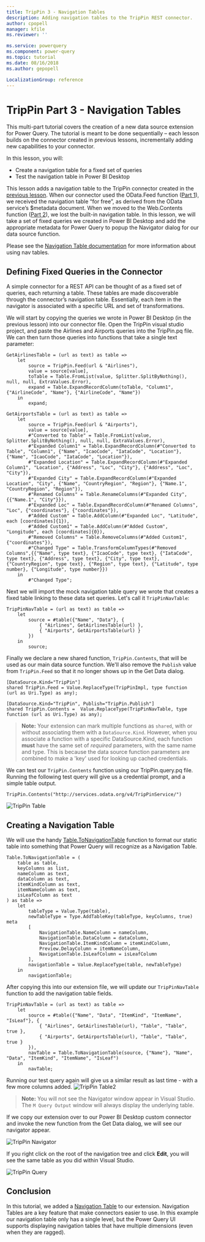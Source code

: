 ```yaml
---
title: TripPin 3 - Navigation Tables
description: Adding navigation tables to the TripPin REST connector.
author: cpopell
manager: kfile
ms.reviewer: ''

ms.service: powerquery
ms.component: power-query
ms.topic: tutorial
ms.date: 08/16/2018
ms.author: gepopell

LocalizationGroup: reference
---
```


# TripPin Part 3 - Navigation Tables

This multi-part tutorial covers the creation of a new data source extension for Power Query. The tutorial is meant to be done sequentially – each lesson builds on the connector created in previous lessons, incrementally adding new capabilities to your connector. 

In this lesson, you will:

* Create a navigation table for a fixed set of queries
* Test the navigation table in Power BI Desktop
 
This lesson adds a navigation table to the TripPin connector created in the [previous lesson](../2-Rest/README.md). When our connector used the OData.Feed function ([Part 1](../1-OData/README.md)), we received the navigation table “for free”, as derived from the OData service’s $metadata document. When we moved to the Web.Contents function ([Part 2](../2-Rest/README.md)), we lost the built-in navigation table. In this lesson, we will take a set of fixed queries we created in Power BI Desktop and add the appropriate metadata for Power Query to popup the Navigator dialog for our data source function.

Please see the [Navigation Table documentation](../../../HandlingNavigationTables.md) for more information about using nav tables. 

## Defining Fixed Queries in the Connector
A simple connector for a REST API can be thought of as a fixed set of queries, each returning a table. These tables are made discoverable through the connector’s navigation table. Essentially, each item in the navigator is associated with a specific URL and set of transformations. 

We will start by copying the queries we wrote in Power BI Desktop (in the previous lesson) into our connector file. Open the TripPin visual studio project, and paste the Airlines and Airports queries into the TripPin.pq file. We can then turn those queries into functions that take a single text parameter:

```
GetAirlinesTable = (url as text) as table =>
    let
        source = TripPin.Feed(url & "Airlines"),
        value = source[value],
        toTable = Table.FromList(value, Splitter.SplitByNothing(), null, null, ExtraValues.Error),
        expand = Table.ExpandRecordColumn(toTable, "Column1", {"AirlineCode", "Name"}, {"AirlineCode", "Name"})
    in
        expand;

GetAirportsTable = (url as text) as table =>
    let
        source = TripPin.Feed(url & "Airports"),
        value = source[value],
        #"Converted to Table" = Table.FromList(value, Splitter.SplitByNothing(), null, null, ExtraValues.Error),
        #"Expanded Column1" = Table.ExpandRecordColumn(#"Converted to Table", "Column1", {"Name", "IcaoCode", "IataCode", "Location"}, {"Name", "IcaoCode", "IataCode", "Location"}),
        #"Expanded Location" = Table.ExpandRecordColumn(#"Expanded Column1", "Location", {"Address", "Loc", "City"}, {"Address", "Loc", "City"}),
        #"Expanded City" = Table.ExpandRecordColumn(#"Expanded Location", "City", {"Name", "CountryRegion", "Region"}, {"Name.1", "CountryRegion", "Region"}),
        #"Renamed Columns" = Table.RenameColumns(#"Expanded City",{{"Name.1", "City"}}),
        #"Expanded Loc" = Table.ExpandRecordColumn(#"Renamed Columns", "Loc", {"coordinates"}, {"coordinates"}),
        #"Added Custom" = Table.AddColumn(#"Expanded Loc", "Latitude", each [coordinates]{1}),
        #"Added Custom1" = Table.AddColumn(#"Added Custom", "Longitude", each [coordinates]{0}),
        #"Removed Columns" = Table.RemoveColumns(#"Added Custom1",{"coordinates"}),
        #"Changed Type" = Table.TransformColumnTypes(#"Removed Columns",{{"Name", type text}, {"IcaoCode", type text}, {"IataCode", type text}, {"Address", type text}, {"City", type text}, {"CountryRegion", type text}, {"Region", type text}, {"Latitude", type number}, {"Longitude", type number}})
    in
        #"Changed Type";
```

Next we will import the mock navigation table query we wrote that creates a fixed table linking to these data set queries. Let's call it `TripPinNavTable`:

```
TripPinNavTable = (url as text) as table =>
    let
        source = #table({"Name", "Data"}, {
            { "Airlines", GetAirlinesTable(url) },
            { "Airports", GetAirportsTable(url) }
        })
    in
        source;
```

Finally we declare a new shared function, `TripPin.Contents`, that will be used as our main data source function. We'll also remove the `Publish` value from `TripPin.Feed` so that it no longer shows up in the Get Data dialog.

```
[DataSource.Kind="TripPin"]
shared TripPin.Feed = Value.ReplaceType(TripPinImpl, type function (url as Uri.Type) as any);

[DataSource.Kind="TripPin", Publish="TripPin.Publish"]
shared TripPin.Contents =  Value.ReplaceType(TripPinNavTable, type function (url as Uri.Type) as any);
```

> **Note:** Your extension can mark multiple functions as `shared`, with or without associating them with a `DataSource.Kind`. However, when you associate a function with a specific DataSource.Kind, each function **must** have the same set of *required* parameters, with the same name and type. This is because the data source function parameters are combined to make a 'key' used for looking up cached credentials. 

We can test our `TripPin.Contents` function using our TripPin.query.pq file. Running the following test query will give us a credential prompt, and a simple table output.

```
TripPin.Contents("http://services.odata.org/v4/TripPinService/")
```

![TripPin Table](../../../images/trippin3Table.png)

## Creating a Navigation Table
We will use the handy [Table.ToNavigationTable](../../../HandlingNavigationTables.md#tabletonavigationtable) function to format our static table into something that Power Query will recognize as a Navigation Table. 

```
Table.ToNavigationTable = (
    table as table,
    keyColumns as list,
    nameColumn as text,
    dataColumn as text,
    itemKindColumn as text,
    itemNameColumn as text,
    isLeafColumn as text
) as table =>
    let
        tableType = Value.Type(table),
        newTableType = Type.AddTableKey(tableType, keyColumns, true) meta 
        [
            NavigationTable.NameColumn = nameColumn, 
            NavigationTable.DataColumn = dataColumn,
            NavigationTable.ItemKindColumn = itemKindColumn, 
            Preview.DelayColumn = itemNameColumn, 
            NavigationTable.IsLeafColumn = isLeafColumn
        ],
        navigationTable = Value.ReplaceType(table, newTableType)
    in
        navigationTable;
```

After copying this into our extension file, we will update our `TripPinNavTable` function to add the navigation table fields.

```
TripPinNavTable = (url as text) as table =>
    let
        source = #table({"Name", "Data", "ItemKind", "ItemName", "IsLeaf"}, {
            { "Airlines", GetAirlinesTable(url), "Table", "Table", true },
            { "Airports", GetAirportsTable(url), "Table", "Table", true }
        }),
        navTable = Table.ToNavigationTable(source, {"Name"}, "Name", "Data", "ItemKind", "ItemName", "IsLeaf")
    in
        navTable;
```
Running our test query again will give us a similar result as last time - with a few more columns added.
![TripPin Table2](../../../images/trippin3Table2.png)

> **Note:** You will not see the Navigator window appear in Visual Studio. The `M Query Output` window will always display the underlying table. 

If we copy our extension over to our Power BI Desktop custom connector and invoke the new function from the Get Data dialog, we will see our navigator appear.

![TripPin Navigator](../../../images/trippin3Nav.png)

If you right click on the root of the navigation tree and click **Edit**, you will see the same table as you did within Visual Studio.

![TripPin Query](../../../images/trippin3Query.png)

## Conclusion
In this tutorial, we added a [Navigation Table](../../../HandlingNavigationTables.md) to our extension. Navigation Tables are a key feature that make connectors easier to use. In this example our navigation table only has a single level, but the Power Query UI supports displaying navigation tables that have multiple dimensions (even when they are ragged). 

